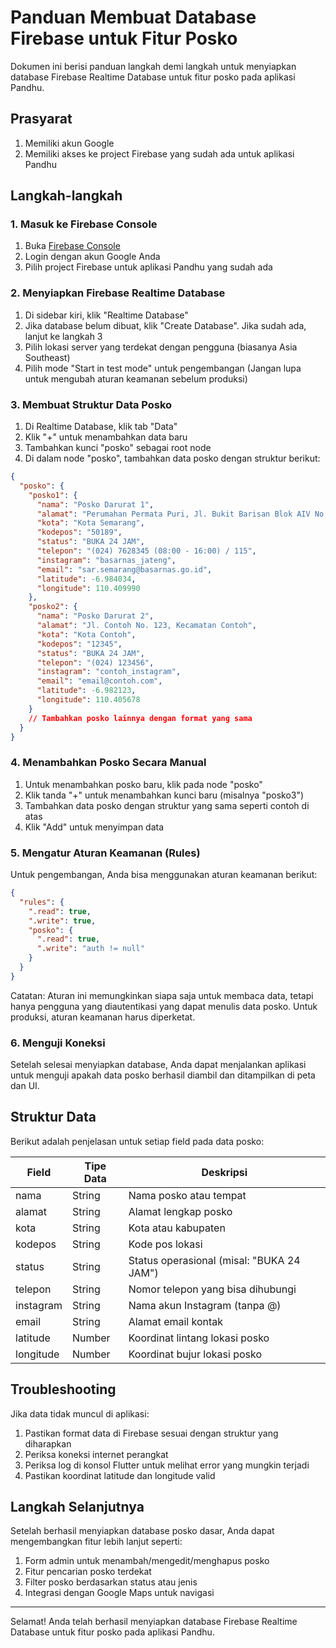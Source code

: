 # Panduan Membuat Database Firebase untuk Fitur Posko

Dokumen ini berisi panduan langkah demi langkah untuk menyiapkan database Firebase Realtime Database untuk fitur posko pada aplikasi Pandhu.

## Prasyarat

1. Memiliki akun Google
2. Memiliki akses ke project Firebase yang sudah ada untuk aplikasi Pandhu

## Langkah-langkah

### 1. Masuk ke Firebase Console

1. Buka [Firebase Console](https://console.firebase.google.com/)
2. Login dengan akun Google Anda
3. Pilih project Firebase untuk aplikasi Pandhu yang sudah ada

### 2. Menyiapkan Firebase Realtime Database

1. Di sidebar kiri, klik "Realtime Database"
2. Jika database belum dibuat, klik "Create Database". Jika sudah ada, lanjut ke langkah 3
3. Pilih lokasi server yang terdekat dengan pengguna (biasanya Asia Southeast)
4. Pilih mode "Start in test mode" untuk pengembangan (Jangan lupa untuk mengubah aturan keamanan sebelum produksi)

### 3. Membuat Struktur Data Posko

1. Di Realtime Database, klik tab "Data"
2. Klik "+" untuk menambahkan data baru
3. Tambahkan kunci "posko" sebagai root node
4. Di dalam node "posko", tambahkan data posko dengan struktur berikut:

```json
{
  "posko": {
    "posko1": {
      "nama": "Posko Darurat 1",
      "alamat": "Perumahan Permata Puri, Jl. Bukit Barisan Blok AIV No. 9, Bringin, Ngaliyan.",
      "kota": "Kota Semarang",
      "kodepos": "50189",
      "status": "BUKA 24 JAM",
      "telepon": "(024) 7628345 (08:00 - 16:00) / 115",
      "instagram": "basarnas_jateng",
      "email": "sar.semarang@basarnas.go.id",
      "latitude": -6.984034,
      "longitude": 110.409990
    },
    "posko2": {
      "nama": "Posko Darurat 2",
      "alamat": "Jl. Contoh No. 123, Kecamatan Contoh",
      "kota": "Kota Contoh",
      "kodepos": "12345",
      "status": "BUKA 24 JAM",
      "telepon": "(024) 123456",
      "instagram": "contoh_instagram",
      "email": "email@contoh.com",
      "latitude": -6.982123,
      "longitude": 110.405678
    }
    // Tambahkan posko lainnya dengan format yang sama
  }
}
```

### 4. Menambahkan Posko Secara Manual

1. Untuk menambahkan posko baru, klik pada node "posko"
2. Klik tanda "+" untuk menambahkan kunci baru (misalnya "posko3")
3. Tambahkan data posko dengan struktur yang sama seperti contoh di atas
4. Klik "Add" untuk menyimpan data

### 5. Mengatur Aturan Keamanan (Rules)

Untuk pengembangan, Anda bisa menggunakan aturan keamanan berikut:

```json
{
  "rules": {
    ".read": true,
    ".write": true,
    "posko": {
      ".read": true,
      ".write": "auth != null"
    }
  }
}
```

Catatan: Aturan ini memungkinkan siapa saja untuk membaca data, tetapi hanya pengguna yang diautentikasi yang dapat menulis data posko. Untuk produksi, aturan keamanan harus diperketat.

### 6. Menguji Koneksi

Setelah selesai menyiapkan database, Anda dapat menjalankan aplikasi untuk menguji apakah data posko berhasil diambil dan ditampilkan di peta dan UI.

## Struktur Data

Berikut adalah penjelasan untuk setiap field pada data posko:

| Field      | Tipe Data | Deskripsi                                      |
|------------|-----------|------------------------------------------------|
| nama       | String    | Nama posko atau tempat                         |
| alamat     | String    | Alamat lengkap posko                           |
| kota       | String    | Kota atau kabupaten                            |
| kodepos    | String    | Kode pos lokasi                                |
| status     | String    | Status operasional (misal: "BUKA 24 JAM")      |
| telepon    | String    | Nomor telepon yang bisa dihubungi              |
| instagram  | String    | Nama akun Instagram (tanpa @)                  |
| email      | String    | Alamat email kontak                            |
| latitude   | Number    | Koordinat lintang lokasi posko                 |
| longitude  | Number    | Koordinat bujur lokasi posko                   |

## Troubleshooting

Jika data tidak muncul di aplikasi:

1. Pastikan format data di Firebase sesuai dengan struktur yang diharapkan
2. Periksa koneksi internet perangkat
3. Periksa log di konsol Flutter untuk melihat error yang mungkin terjadi
4. Pastikan koordinat latitude dan longitude valid

## Langkah Selanjutnya

Setelah berhasil menyiapkan database posko dasar, Anda dapat mengembangkan fitur lebih lanjut seperti:

1. Form admin untuk menambah/mengedit/menghapus posko
2. Fitur pencarian posko terdekat
3. Filter posko berdasarkan status atau jenis
4. Integrasi dengan Google Maps untuk navigasi

---

Selamat! Anda telah berhasil menyiapkan database Firebase Realtime Database untuk fitur posko pada aplikasi Pandhu. 